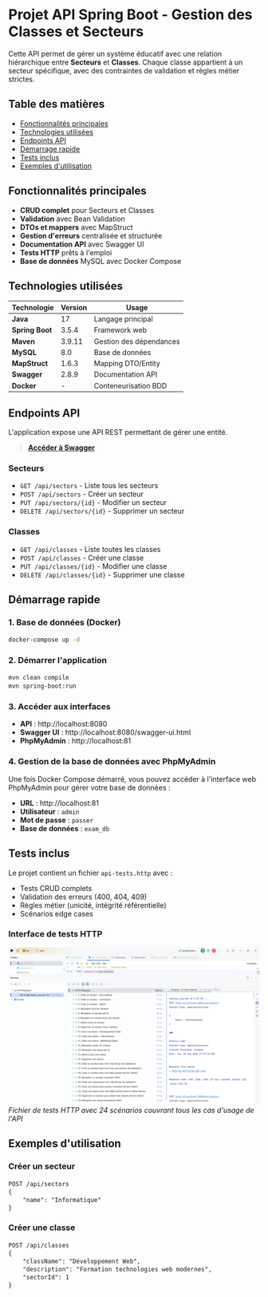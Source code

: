 # Projet API Spring Boot - Gestion des Classes et Secteurs

Cette API permet de gérer un système éducatif avec une relation hiérarchique entre **Secteurs** et **Classes**. Chaque classe appartient à un secteur spécifique, avec des contraintes de validation et règles métier strictes.

## Table des matières

- [Fonctionnalités principales](#fonctionnalités-principales)
- [Technologies utilisées](#technologies-utilisées)
- [Endpoints API](#endpoints-api)
- [Démarrage rapide](#démarrage-rapide)
- [Tests inclus](#tests-inclus)
- [Exemples d'utilisation](#exemples-dutilisation)

## Fonctionnalités principales

- **CRUD complet** pour Secteurs et Classes
- **Validation** avec Bean Validation
- **DTOs et mappers** avec MapStruct
- **Gestion d'erreurs** centralisée et structurée
- **Documentation API** avec Swagger UI
- **Tests HTTP** prêts à l'emploi
- **Base de données** MySQL avec Docker Compose

## Technologies utilisées

| Technologie         | Version | Usage                   |
| ------------------- | ------- | ----------------------- |
| **Java**            | 17      | Langage principal       |
| **Spring Boot**     | 3.5.4   | Framework web           |
| **Maven**           | 3.9.11  | Gestion des dépendances |
| **MySQL**           | 8.0     | Base de données         |
| **MapStruct**       | 1.6.3   | Mapping DTO/Entity      |
| **Swagger**         | 2.8.9   | Documentation API       |
| **Docker**          | -       | Conteneurisation BDD    |

## Endpoints API

L'application expose une API REST permettant de gérer une entité.

> **[Accéder à Swagger](http://localhost:8080/swagger-ui/index.html)**

### Secteurs

- `GET /api/sectors` - Liste tous les secteurs
- `POST /api/sectors` - Créer un secteur
- `PUT /api/sectors/{id}` - Modifier un secteur
- `DELETE /api/sectors/{id}` - Supprimer un secteur

### Classes

- `GET /api/classes` - Liste toutes les classes
- `POST /api/classes` - Créer une classe
- `PUT /api/classes/{id}` - Modifier une classe
- `DELETE /api/classes/{id}` - Supprimer une classe

## Démarrage rapide

### 1. Base de données (Docker)

```bash
docker-compose up -d
```

### 2. Démarrer l'application

```bash
mvn clean compile
mvn spring-boot:run
```

### 3. Accéder aux interfaces

- **API** : http://localhost:8080
- **Swagger UI** : http://localhost:8080/swagger-ui.html
- **PhpMyAdmin** : http://localhost:81

### 4. Gestion de la base de données avec PhpMyAdmin

Une fois Docker Compose démarré, vous pouvez accéder à l'interface web PhpMyAdmin pour gérer votre base de données :

- **URL** : http://localhost:81
- **Utilisateur** : `admin`
- **Mot de passe** : `passer`
- **Base de données** : `exam_db`

## Tests inclus

Le projet contient un fichier `api-tests.http` avec :

- Tests CRUD complets
- Validation des erreurs (400, 404, 409)
- Règles métier (unicité, intégrité référentielle)
- Scénarios edge cases

### Interface de tests HTTP

![Tests HTTP complets](docs/image/All-test-in-.http-file.png)  
_Fichier de tests HTTP avec 24 scénarios couvrant tous les cas d'usage de l'API_

## Exemples d'utilisation

### Créer un secteur

```http
POST /api/sectors
{
    "name": "Informatique"
}
```

### Créer une classe

```http
POST /api/classes
{
    "className": "Développement Web",
    "description": "Formation technologies web modernes",
    "sectorId": 1
}
```
